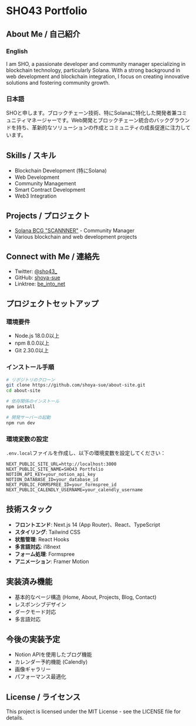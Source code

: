 # SHO43 Portfolio

## About Me / 自己紹介

### English
I am SHO, a passionate developer and community manager specializing in blockchain technology, particularly Solana. With a strong background in web development and blockchain integration, I focus on creating innovative solutions and fostering community growth.

### 日本語
SHOと申します。ブロックチェーン技術、特にSolanaに特化した開発者兼コミュニティマネージャーです。Web開発とブロックチェーン統合のバックグラウンドを持ち、革新的なソリューションの作成とコミュニティの成長促進に注力しています。

## Skills / スキル
- Blockchain Development (特にSolana)
- Web Development
- Community Management
- Smart Contract Development
- Web3 Integration

## Projects / プロジェクト
- [Solana BCG "SCANNNER"](https://linktr.ee/be_into_net) - Community Manager
- Various blockchain and web development projects

## Connect with Me / 連絡先
- Twitter: [@sho43_](https://twitter.com/sho43_)
- GitHub: [shoya-sue](https://github.com/shoya-sue)
- Linktree: [be_into_net](https://linktr.ee/be_into_net)

## プロジェクトセットアップ

### 環境要件
- Node.js 18.0.0以上
- npm 8.0.0以上
- Git 2.30.0以上

### インストール手順
```bash
# リポジトリのクローン
git clone https://github.com/shoya-sue/about-site.git
cd about-site

# 依存関係のインストール
npm install

# 開発サーバーの起動
npm run dev
```

### 環境変数の設定
`.env.local`ファイルを作成し、以下の環境変数を設定してください：
```
NEXT_PUBLIC_SITE_URL=http://localhost:3000
NEXT_PUBLIC_SITE_NAME=SHO43 Portfolio
NOTION_API_KEY=your_notion_api_key
NOTION_DATABASE_ID=your_database_id
NEXT_PUBLIC_FORMSPREE_ID=your_formspree_id
NEXT_PUBLIC_CALENDLY_USERNAME=your_calendly_username
```

## 技術スタック
- **フロントエンド**: Next.js 14 (App Router)、React、TypeScript
- **スタイリング**: Tailwind CSS
- **状態管理**: React Hooks
- **多言語対応**: i18next
- **フォーム処理**: Formspree
- **アニメーション**: Framer Motion

## 実装済み機能
- 基本的なページ構造 (Home, About, Projects, Blog, Contact)
- レスポンシブデザイン
- ダークモード対応
- 多言語対応

## 今後の実装予定
- Notion APIを使用したブログ機能
- カレンダー予約機能 (Calendly)
- 画像ギャラリー
- パフォーマンス最適化

## License / ライセンス
This project is licensed under the MIT License - see the LICENSE file for details.
